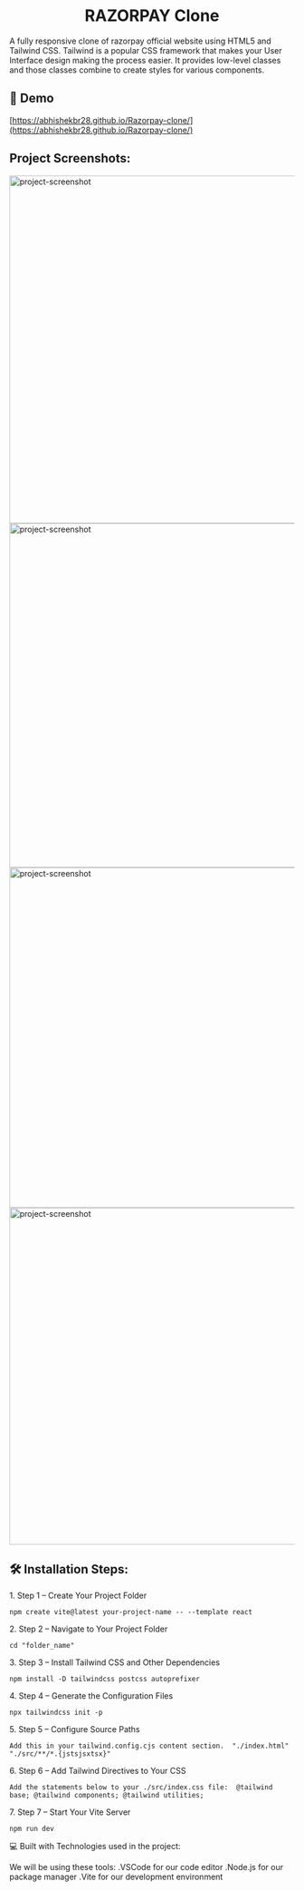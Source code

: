 <h1 align="center" id="title">RAZORPAY Clone</h1>

<p id="description">A fully responsive clone of razorpay official website using HTML5 and Tailwind CSS. Tailwind is a popular CSS framework that makes your User Interface design making the process easier. It provides low-level classes and those classes combine to create styles for various components.</p>

<h2>🚀 Demo</h2>

[https://abhishekbr28.github.io/Razorpay-clone/](https://abhishekbr28.github.io/Razorpay-clone/)

<h2>Project Screenshots:</h2>

<img src="![ss1](https://user-images.githubusercontent.com/93610420/232774609-7b457c86-aa20-44a6-abc0-87a68e407dd3.png)" alt="project-screenshot" width="1313px" height="613px/">

<img src="![ss2](https://user-images.githubusercontent.com/93610420/232774661-292214b5-7db8-49b1-aabc-2d7fcdbf93c4.png)" alt="project-screenshot" width="1337px" height="607px/">

<img src="![ss3](https://user-images.githubusercontent.com/93610420/232774700-cbb4e7bd-3fe5-4dcd-95d6-00990798a39d.png)" alt="project-screenshot" width="1333px" height="600px/">

<img src="![ss4](https://user-images.githubusercontent.com/93610420/232774730-6a5ca281-6173-46c1-8983-e557a1e497c1.png)" alt="project-screenshot" width="1323px" height="594px/">

<h2>🛠️ Installation Steps:</h2>

<p>1. Step 1 – Create Your Project Folder</p>

```
npm create vite@latest your-project-name -- --template react
```

<p>2. Step 2 – Navigate to Your Project Folder</p>

```
cd "folder_name"
```

<p>3. Step 3 – Install Tailwind CSS and Other Dependencies</p>

```
npm install -D tailwindcss postcss autoprefixer
```

<p>4. Step 4 – Generate the Configuration Files</p>

```
npx tailwindcss init -p
```

<p>5. Step 5 – Configure Source Paths</p>

```
Add this in your tailwind.config.cjs content section.  "./index.html"   "./src/**/*.{jstsjsxtsx}"
```

<p>6. Step 6 – Add Tailwind Directives to Your CSS</p>

```
Add the statements below to your ./src/index.css file:  @tailwind base; @tailwind components; @tailwind utilities;
```

<p>7. Step 7 – Start Your Vite Server</p>

```
npm run dev
```


💻 Built with
Technologies used in the project:

We will be using these tools:
.VSCode for our code editor
.Node.js for our package manager
.Vite for our development environment
